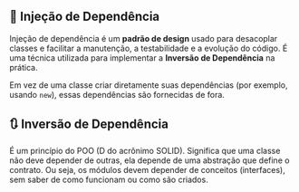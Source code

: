 ## 💉 Injeção de Dependência

Injeção de dependência é um **padrão de design** usado para desacoplar classes e facilitar a manutenção, a testabilidade e a evolução do código. É uma técnica utilizada para implementar a **Inversão de Dependência** na prática.

Em vez de uma classe criar diretamente suas dependências (por exemplo, usando `new`), essas dependências são fornecidas de fora.

## 🔃 Inversão de Dependência

É um princípio do POO (D do acrônimo SOLID). Significa que uma classe não deve depender de outras, ela depende de uma abstração que define o contrato. Ou seja, os módulos devem depender de conceitos (interfaces), sem saber de como funcionam ou como são criados.
